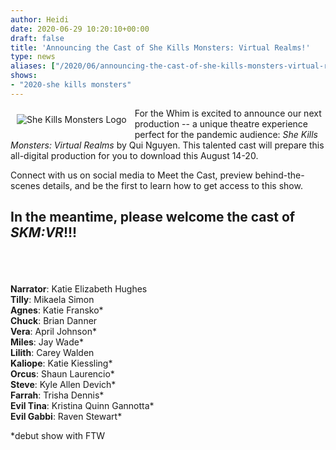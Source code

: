 ```yaml
---
author: Heidi
date: 2020-06-29 10:20:10+00:00
draft: false
title: 'Announcing the Cast of She Kills Monsters: Virtual Realms!'
type: news
aliases: ["/2020/06/announcing-the-cast-of-she-kills-monsters-virtual-realms/"]
shows:
- "2020-she kills monsters"
---
```


<img src="/images/2020/06/Logo-1-259x300.jpg" style="padding: 10px" align="left" alt="She Kills Monsters Logo"> For the Whim is excited to announce our next production -- a unique theatre experience perfect for the pandemic audience: _She Kills Monsters: Virtual Realms_ by Qui Nguyen. This talented cast will prepare this all-digital production for you to download this August 14-20.

Connect with us on social media to Meet the Cast, preview behind-the-scenes details, and be the first to learn how to get access to this show.


## In the meantime, please welcome the cast of _SKM:VR_!!!
&nbsp;  
&nbsp;  
&nbsp;  
**Narrator**: Katie Elizabeth Hughes  
**Tilly**: Mikaela Simon  
**Agnes**: Katie Fransko*  
**Chuck**: Brian Danner  
**Vera**: April Johnson*  
**Miles**: Jay Wade*  
**Lilith**: Carey Walden  
**Kaliope**: Katie Kiessling*  
**Orcus**: Shaun Laurencio*  
**Steve**: Kyle Allen Devich*  
**Farrah**: Trisha Dennis*  
**Evil Tina**: Kristina Quinn Gannotta*  
**Evil Gabbi**: Raven Stewart*  




*debut show with FTW